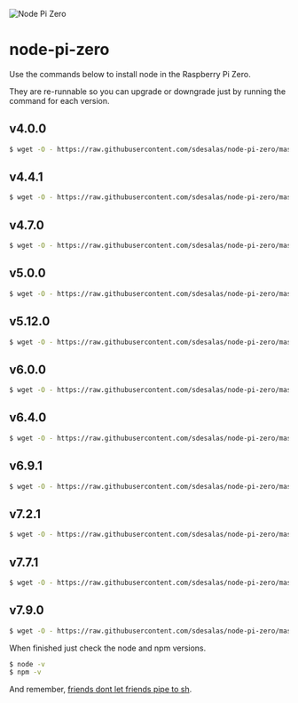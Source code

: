 ![Node Pi Zero](https://raw.githubusercontent.com/sdesalas/node-pi-zero/eb55d80c724950137b79dbeded540789dc3cf455/pizero.png)

# node-pi-zero

Use the commands below to install node in the Raspberry Pi Zero.

They are re-runnable so you can upgrade or downgrade just by running the command for each version.

## v4.0.0

```sh
$ wget -O - https://raw.githubusercontent.com/sdesalas/node-pi-zero/master/install-node-v4.0.0.sh | bash
```

## v4.4.1

```sh
$ wget -O - https://raw.githubusercontent.com/sdesalas/node-pi-zero/master/install-node-v4.4.1.sh | bash
```

## v4.7.0

```sh
$ wget -O - https://raw.githubusercontent.com/sdesalas/node-pi-zero/master/install-node-v4.7.0.sh | bash
```

## v5.0.0

```sh
$ wget -O - https://raw.githubusercontent.com/sdesalas/node-pi-zero/master/install-node-v5.0.0.sh | bash
```

## v5.12.0

```sh
$ wget -O - https://raw.githubusercontent.com/sdesalas/node-pi-zero/master/install-node-v5.12.0.sh | bash
```

## v6.0.0

```sh
$ wget -O - https://raw.githubusercontent.com/sdesalas/node-pi-zero/master/install-node-v6.0.0.sh | bash
```

## v6.4.0

```sh
$ wget -O - https://raw.githubusercontent.com/sdesalas/node-pi-zero/master/install-node-v6.4.0.sh | bash
```

## v6.9.1

```sh
$ wget -O - https://raw.githubusercontent.com/sdesalas/node-pi-zero/master/install-node-v6.9.1.sh | bash
```

## v7.2.1

```sh
$ wget -O - https://raw.githubusercontent.com/sdesalas/node-pi-zero/master/install-node-v7.2.1.sh | bash
```

## v7.7.1

```sh
$ wget -O - https://raw.githubusercontent.com/sdesalas/node-pi-zero/master/install-node-v7.7.1.sh | bash
```

## v7.9.0

```sh
$ wget -O - https://raw.githubusercontent.com/sdesalas/node-pi-zero/master/install-node-v7.9.0.sh | bash
```

When finished just check the node and npm versions.

```sh
$ node -v
$ npm -v
```

And remember, [friends dont let friends pipe to sh](https://www.seancassidy.me/dont-pipe-to-your-shell.html).
